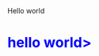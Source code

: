 <!DOCTYPEHTML>
<html>
  <head>
    <meta charset="UTF-8">
       <style>
    h1 {
    color: blue;
    </style>
  </head>
<body>
    <a img src="https://drive.google.com/file/d/10ITUL17HzDTcTLz8sKoxGrQmI6w1CUjN/view?usp=drivesdk">Hello world</a>
    <h1>hello world>
</body>
</html>

